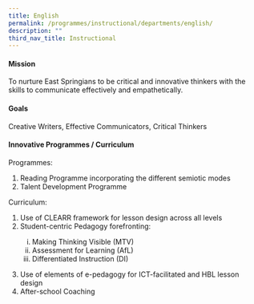 ```yaml
---
title: English
permalink: /programmes/instructional/departments/english/
description: ""
third_nav_title: Instructional
---
```

<h4><strong>Mission</strong></h4>
<p>To nurture East Springians to be critical and innovative thinkers with the skills to communicate effectively and empathetically.</p>
<h4><strong>Goals</strong></h4>
<p>Creative Writers, Effective Communicators, Critical Thinkers</p>
<h4><strong>Innovative Programmes / Curriculum</strong></h4>
<p>Programmes:</p>
<ol>
<li>Reading Programme incorporating the different semiotic modes</li>
<li>Talent Development Programme</li>
</ol>
<p>Curriculum:</p>
<ol>
<li>Use of CLEARR framework for lesson design across all levels</li>
<li>Student-centric Pedagogy forefronting:</li>
</ol>
<ol style="list-style-type: lower-roman;">
<ol style="list-style-type: lower-roman;">
<li>Making Thinking Visible (MTV)</li>
<li>Assessment for Learning (AfL)</li>
<li>Differentiated Instruction (DI)</li>
</ol>
</ol>
<ol start="3">
<li>Use of elements of e-pedagogy for ICT-facilitated and HBL lesson design</li>
<li>After-school Coaching</li>
</ol>